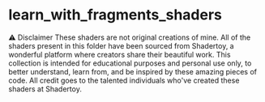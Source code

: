 # learn_with_fragments_shaders
 
⚠️ Disclaimer
These shaders are not original creations of mine. All of the shaders present in this folder have been sourced from Shadertoy, a wonderful platform where creators share their beautiful work. This collection is intended for educational purposes and personal use only, to better understand, learn from, and be inspired by these amazing pieces of code. All credit goes to the talented individuals who've created these shaders at Shadertoy.
